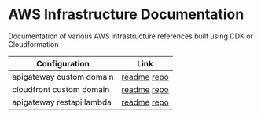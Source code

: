 # AWS Infrastructure Documentation

Documentation of various AWS infrastructure references built using CDK or Cloudformation

| Configuration            | Link                                                                           |
| ------------------------ | ------------------------------------------------------------------------------ |
| apigateway custom domain | [readme](apigateway-custom-domain/README.md) [repo](apigateway-custom-domain/) |
| cloudfront custom domain | [readme](cloudfront-custom-domain/README.md) [repo](cloudfront-custom-domain/) |
| apigateway restapi lambda | [readme](apigateway-restapi-lambda/README.md) [repo](apigateway-restapi-lambda/) |
